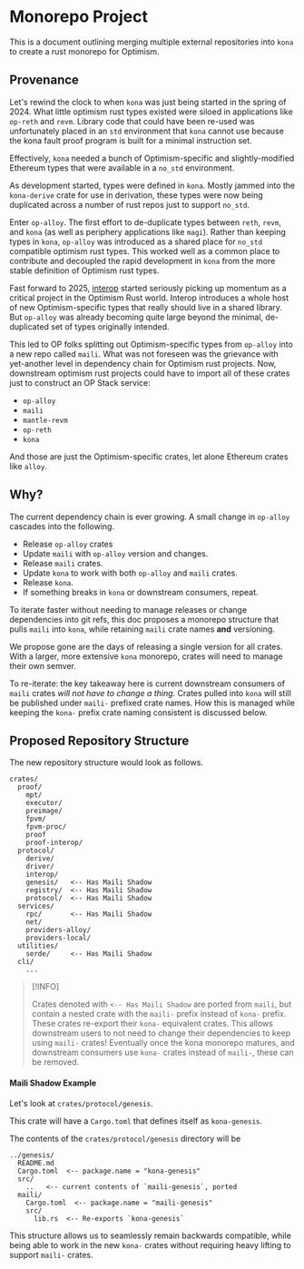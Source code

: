 # Monorepo Project

This is a document outlining merging multiple external
repositories into `kona` to create a rust monorepo for Optimism.

## Provenance

Let's rewind the clock to when `kona` was just being started
in the spring of 2024. What little optimism rust types existed
were siloed in applications like `op-reth` and `revm`. Library
code that could have been re-used was unfortunately placed in
an `std` environment that `kona` cannot use because the kona
fault proof program is built for a minimal instruction set.

Effectively, `kona` needed a bunch of Optimism-specific and
slightly-modified Ethereum types that were available in a
`no_std` environment.

As development started, types were defined in `kona`. Mostly
jammed into the `kona-derive` crate for use in derivation, these
types were now being duplicated across a number of rust repos just
to support `no_std`.

Enter `op-alloy`. The first effort to de-duplicate types between
`reth`, `revm`, and `kona` (as well as periphery applications like `magi`).
Rather than keeping types in `kona`, `op-alloy` was introduced as a shared
place for `no_std` compatible optimism rust types. This worked
well as a common place to contribute and decoupled the rapid
development in `kona` from the more stable definition of Optimism
rust types.

Fast forward to 2025, [interop](https://specs.optimism.io/interop/overview.html)
started seriously picking up momentum as a critical project
in the Optimism Rust world. Interop introduces a whole host
of new Optimism-specific types that really should live in a
shared library. But `op-alloy` was already becoming quite large
beyond the minimal, de-duplicated set of types originally intended.

This led to OP folks splitting out Optimism-specific types from
`op-alloy` into a new repo called `maili`. What was not foreseen
was the grievance with yet-another level in dependency chain for
Optimism rust projects. Now, downstream optimism rust projects
could have to import all of these crates just to construct an
OP Stack service:
- `op-alloy`
- `maili`
- `mantle-revm`
- `op-reth`
- `kona`

And those are just the Optimism-specific crates, let alone
Ethereum crates like `alloy`.


## Why?

The current dependency chain is ever growing.
A small change in `op-alloy` cascades into the following.

- Release `op-alloy` crates
- Update `maili` with `op-alloy` version and changes.
- Release `maili` crates.
- Update `kona` to work with both `op-alloy` and `maili` crates.
- Release `kona`.
- If something breaks in `kona` or downstream consumers, repeat.

To iterate faster without needing to manage releases or change
dependencies into git refs, this doc proposes a monorepo structure
that pulls `maili` into `kona`, while retaining `maili` crate
names **and** versioning.

We propose gone are the days of releasing a single version for
all crates. With a larger, more extensive `kona` monorepo, crates
will need to manage their own semver.

To re-iterate: the key takeaway here is current downstream consumers
of `maili` crates _will not have to change a thing_. Crates pulled
into `kona` will still be published under `maili-` prefixed crate
names. How this is managed while keeping the `kona-` prefix crate
naming consistent is discussed below.


## Proposed Repository Structure

The new repository structure would look as follows.

```
crates/
  proof/
    mpt/
    executor/
    preimage/
    fpvm/
    fpvm-proc/
    proof
    proof-interop/
  protocol/
    derive/
    driver/
    interop/
    genesis/   <-- Has Maili Shadow
    registry/  <-- Has Maili Shadow
    protocol/  <-- Has Maili Shadow
  services/
    rpc/       <-- Has Maili Shadow
    net/
    providers-alloy/
    providers-local/
  utilities/
    serde/     <-- Has Maili Shadow
  cli/
    ...
```

> [!INFO]
>
> Crates denoted with `<-- Has Maili Shadow` are ported from `maili`,
> but contain a nested crate with the `maili-` prefix instead of `kona-`
> prefix. These crates re-export their `kona-` equivalent crates. This
> allows downstream users to not need to change their dependencies to
> keep using `maili-` crates! Eventually once the kona monorepo matures,
> and downstream consumers use `kona-` crates instead of `maili-`, these
> can be removed.

#### Maili Shadow Example

Let's look at `crates/protocol/genesis`.

This crate will have a `Cargo.toml` that defines itself as `kona-genesis`.

The contents of the `crates/protocol/genesis` directory will be

```
../genesis/
  README.md
  Cargo.toml  <-- package.name = "kona-genesis"
  src/
    ..   <-- current contents of `maili-genesis`, ported
  maili/
    Cargo.toml  <-- package.name = "maili-genesis"
    src/
      lib.rs  <-- Re-exports `kona-genesis`
```

This structure allows us to seamlessly remain backwards compatible,
while being able to work in the new `kona-` crates without requiring
heavy lifting to support `maili-` crates.
